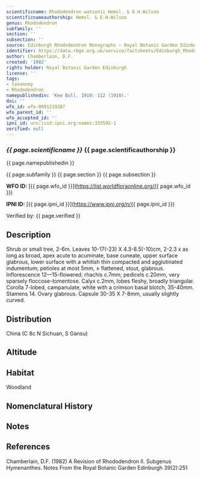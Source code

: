 ```yaml
---
scientificname: Rhododendron watsonii Hemsl. & E.H.Wilson
scientificnameauthorship: Hemsl. & E.H.Wilson
genus: Rhododendron
subfamily: ''
section: ''
subsection: ''
source: Edinburgh Rhododendron Monographs – Royal Botanic Garden Edinburgh
identifier: https://data.rbge.org.uk/service/factsheets/Edinburgh_Rhododendron_Monographs.xhtml
author: Chamberlain, D.F.
created: '1982'
rights holder: Royal Botanic Garden Edinburgh
license: ''
tags:
- taxonomy
- Rhododendron
namepublishedin: 'Kew Bull. 1910: 112 (1910).'
doi: ''
wfo_id: wfo-0001219287
wfo_parent_id: ''
wfo_accepted_id: ''
ipni_id: urn:lsid:ipni.org:names:333592-1
verified: null
---
```

### _{{ page.scientificname }}_ {{ page.scientificauthorship }}
 {{ page.namepublishedin }}

{{ page.subfamily }} {{ page.section }} {{ page.subsection }}

**WFO ID:** [{{ page.wfo_id }}](https://list.worldfloraonline.org/{{ page.wfo_id }})

**IPNI ID:** [{{ page.ipni_id }}](https://www.ipni.org/n/{{ page.ipni_id }})

Verified by: {{ page.verified }}



## Description
Shrub or small tree, 2-6m. Leaves 10-17(-23) X 4.3-8.5(-10)cm, 2-2.3 x as long as broad, apex acute to acuminate, base cuneate, upper surface glabrous, lower surface with a whitish thin compacted and agglutinated indumentum; petioles at most 5mm, ± flattened, stout, glabrous. Inflorescence 12—15-flowered; rhachis c.7mm; pedicels c.20mm, very sparsely floccose-tomentose. Calyx c.2mm, lobes fleshy, broadly triangular. Corolla 7-lobed, campanulate, white with a crimson basal blotch, 35-40mm. Stamens 14. Ovary glabrous. Capsule 30-35 X 7-8mm, usually slightly curved.

## Distribution
China (C 8c N Sichuan, S Gansu)

## Altitude


## Habitat
Woodland

## Nomenclatural History

                       
## Notes


## References

Chamberlain, D.F. (1982) A Revision of Rhododendron II. Subgenus Hymenanthes. Notes From the Royal Botanic Garden Edinburgh 39(2):251
